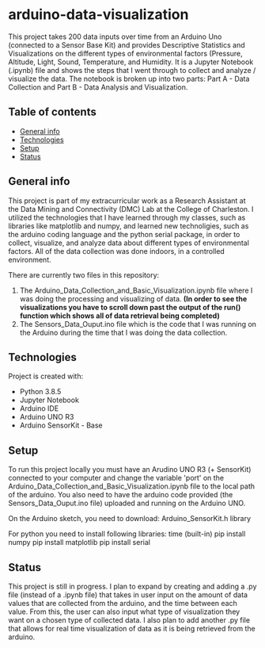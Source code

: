 # arduino-data-visualization

This project takes 200 data inputs over time from an Arduino Uno (connected to a Sensor Base Kit) and provides Descriptive Statistics and Visualizations on the different types of environmental factors (Pressure, Altitude, Light, Sound, Temperature, and Humidity. It is a Jupyter Notebook (.ipynb) file and shows the steps that I went through to collect and analyze / visualize the data. The notebook is broken up into two parts: Part A - Data Collection and Part B - Data Analysis and Visualization.

## Table of contents
* [General info](#general-info)
* [Technologies](#technologies)
* [Setup](#setup)
* [Status](#status)

## General info
This project is part of my extracurricular work as a Research Assistant at the Data Mining and Connectivity (DMC) Lab at the College of Charleston. I utilized the technologies that I have learned through my classes, such as libraries like matplotlib and numpy, and learned new technoligies, such as the arduino coding language and the python serial package, in order to collect, visualize, and analyze data about different types of environmental factors. All of the data collection was done indoors, in a controlled environment. 

There are currently two files in this repository:
1. The Arduino_Data_Collection_and_Basic_Visualization.ipynb file where I was doing the processing and visualizing of data. __(In order to see the visualizations you have to scroll down past the output of the run() function which shows all of data retrieval being completed)__
2. The Sensors_Data_Ouput.ino file which is the code that I was running on the Arduino during the time that I was doing the data collection.
	
## Technologies
Project is created with:
* Python 3.8.5
* Jupyter Notebook
* Arduino IDE
* Arduino UNO R3
* Arduino SensorKit - Base
	
## Setup
To run this project locally you must have an Arudino UNO R3 (+ SensorKit) connected to your computer and change the variable 'port' on the Arduino_Data_Collection_and_Basic_Visualization.ipynb file to the local path of the arduino. You also need to have the arduino code provided (the Sensors_Data_Ouput.ino file) uploaded and running on the Arduino UNO. 

On the Arduino sketch, you need to download:
Arduino_SensorKit.h library 

For python you need to install following libraries:
time (built-in)
pip install numpy
pip install matplotlib
pip install serial

## Status
This project is still in progress. I plan to expand by creating and adding a .py file (instead of a .ipynb file) that takes in user input on the amount of data values that are collected from the arduino, and the time between each value. From this, the user can also input what type of visualization they want on a chosen type of collected data. I also plan to add another .py file that allows for real time visualization of data as it is being retrieved from the arduino.
